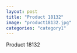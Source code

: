 ```yaml
---
layout: post
title: "Product 18132"
image: "product18132.jpg"
categories: "category1"
---
```

Product 18132
